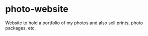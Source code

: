 # photo-website
Website to hold a portfolio of my photos and also sell prints, photo packages, etc.

